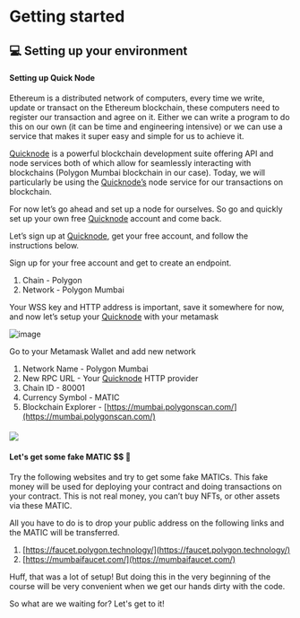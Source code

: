 
# Getting started

## 💻 Setting up your environment

#### **Setting up Quick Node**

Ethereum is a distributed network of computers, every time we write, update or transact on the Ethereum blockchain, these computers need to register our transaction and agree on it. Either we can write a program to do this on our own (it can be time and engineering intensive) or we can use a service that makes it super easy and simple for us to achieve it.

[Quicknode](https://www.quicknode.com/?utm_source=partner&utm_campaign=metaschool&utm_content=metaschool-guides&utm_medium=partner)  is a powerful blockchain development suite offering API and node services both of which allow for seamlessly interacting with blockchains (Polygon Mumbai blockchain in our case). Today, we will particularly be using the  [Quicknode’s](https://www.quicknode.com/?utm_source=partner&utm_campaign=metaschool&utm_content=metaschool-guides&utm_medium=partner)  node service for our transactions on blockchain.

For now let’s go ahead and set up a node for ourselves. So go and quickly set up your own free  [Quicknode](https://www.quicknode.com/?utm_source=partner&utm_campaign=metaschool&utm_content=metaschool-guides&utm_medium=partner)  account and come back.

Let’s sign up at [Quicknode](https://www.quicknode.com/?utm_source=partner&utm_campaign=metaschool&utm_content=metaschool-guides&utm_medium=partner), get your free account, and follow the instructions below.

Sign up for your free account and get to create an endpoint.

1.  Chain - Polygon
2.  Network - Polygon Mumbai

Your WSS key and HTTP address is important, save it somewhere for now, and now let’s setup your  [Quicknode](https://www.quicknode.com/?utm_source=partner&utm_campaign=metaschool&utm_content=metaschool-guides&utm_medium=partner)  with your metamask

![image](https://lh6.googleusercontent.com/RK6FHtn8tS9NGCxsr1MVddzuCIZVtpd9bXLDH584eWaPH1WWxYQLDE2zAfQoc2IcsS51gBRHQLveWce2xY8zlXVBHmAa_7atYd5I1cNRg74o8ZrrCnOLfDfX4U1nUkhnnuJv8kZbY9OULsvAml2ljqlCVrfEnfMdpnh9PNZsh4kkKGZPtWEov024WQ)

Go to your Metamask Wallet and add new network

1.  Network Name - Polygon Mumbai
2.  New RPC URL - Your  [Quicknode](https://www.quicknode.com/?utm_source=partner&utm_campaign=metaschool&utm_content=metaschool-guides&utm_medium=partner)  HTTP provider
3.  Chain ID - 80001
4.  Currency Symbol - MATIC
5.  Blockchain Explorer - [https://mumbai.polygonscan.com/](https://mumbai.polygonscan.com/)  
    

#### ![](https://lh3.googleusercontent.com/uFpnMDm15ES1aIor8hmwXoCWSVYCrm3Qlc7zyBa0qhi1wq0q7WlN1LRqfn0O0im1JlDzm-VSpPBTlkQ7vbuFt4UQf5JLuH_hSNQQwFPwy7ns2pH6ftWYPEAtfit1Bjtkq6wxPuO_bXJ-3CGNIZDmWp2nlH6za-3Qw1eQWG126fR7FJpMseGVKOi4IA)

#### **Let's get some fake MATIC $$ 🤑**

Try the following websites and try to get some fake MATICs. This fake money will be used for deploying your contract and doing transactions on your contract. This is not real money, you can’t buy NFTs, or other assets via these MATIC.

All you have to do is to drop your public address on the following links and the MATIC will be transferred.

1.  [https://faucet.polygon.technology/](https://faucet.polygon.technology/)
2.  [https://mumbaifaucet.com/](https://mumbaifaucet.com/)

Huff, that was a lot of setup! But doing this in the very beginning of the course will be very convenient when we get our hands dirty with the code.

So what are we waiting for? Let's get to it!
